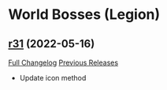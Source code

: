 # <DBM> World Bosses (Legion)

## [r31](https://github.com/DeadlyBossMods/DBM-Legion/tree/r31) (2022-05-16)
[Full Changelog](https://github.com/DeadlyBossMods/DBM-Legion/compare/r30...r31) [Previous Releases](https://github.com/DeadlyBossMods/DBM-Legion/releases)

- Update icon method  
